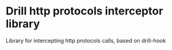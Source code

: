 # Drill http protocols interceptor library

Library for intercepting http protocols calls, based on drill-hook

